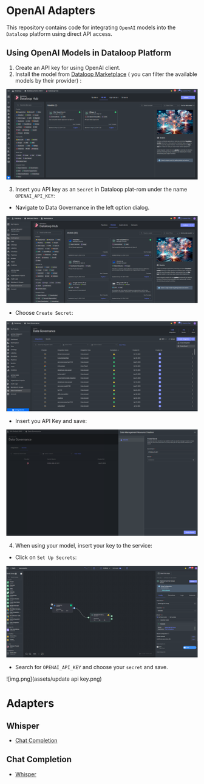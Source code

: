 # OpenAI Adapters

This repository contains code for integrating `OpenAI` models into the `Dataloop` platform using direct API access.

## Using OpenAI Models in Dataloop Platform

1. Create an API key for using OpenAI client.
2. Install the model from [Dataloop Marketplace](https://docs.dataloop.ai/docs/marketplace) ( you can filter the
   available models by their provider) :

<img src="assets/market_place.png" alt="Image of the pipeline">

3. Insert you API key as an `Secret` in Dataloop plat-rom under the name `OPENAI_API_KEY`:


* Navigate to Data Governance in the left option dialog.

<img src="assets/navigate.png" alt="Image of the pipeline">

* Choose `Create Secret`:

![img.png](assets/img.png)

* Insert you API Key and save:

<img src="assets/secret.png" alt="Image of the pipeline">

4. When using your model, insert your key to the service:
* Click on `Set Up Secrets`:

![img.png](assets/pipeline.png)

* Search for `OPENAI_API_KEY` and choose your `secret` and save.

![img.png](assets/update api key.png)
# Adapters

## Whisper

- [Chat Completion](adapters/chat_completion/README.md)

## Chat Completion

- [Whisper](adapters/whisper/README.md)